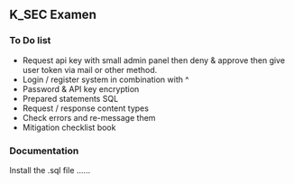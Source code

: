 ## K_SEC Examen

### To Do list

- Request api key with small admin panel then deny & approve then give user token via mail or other method.
- Login / register system in combination with ^
- Password & API key encryption
- Prepared statements SQL
- Request / response content types
- Check errors and re-message them
- Mitigation checklist book

### Documentation

Install the .sql file ......